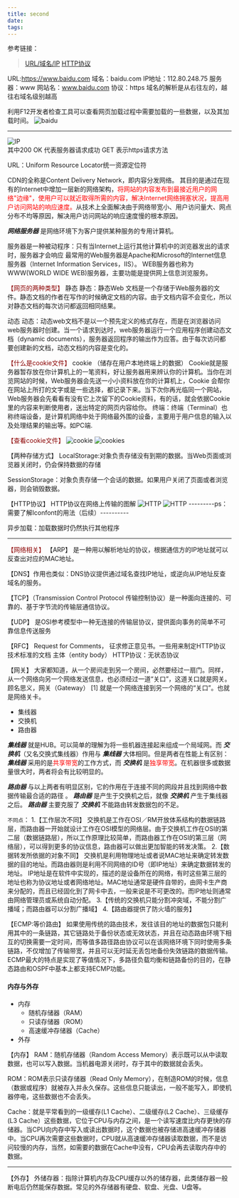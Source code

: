 ```yaml
---
title: second
date: 
tags: 
---
```

参考链接：
>[URL/域名/IP](https://jingyan.baidu.com/article/2c8c281df0afd00008252aa7.html)
[HTTP协议](https://blog.csdn.net/agzhchren/article/details/79173491)



URL:https://www.baidu.com
域名：baidu.com
IP地址：112.80.248.75
服务器：www
网站名：www.baidu.com
协议：https
域名的解析是从右往左的，越往右域名级别越高

利用F12开发者检查工具可以查看网页加载过程中需要加载的一些数据，以及其加载时间。
![baidu](/img/baidu.png)

----

![IP](/img/op.png)
<br />
其中200 OK 代表服务器请求成功
GET 表示https请求方法

URL：Uniform Resource Locator统一资源定位符


CDN的全称是Content Delivery Network，即内容分发网络。
其目的是通过在现有的Internet中增加一层新的网络架构，<font color="red">将网站的内容发布到最接近用户的网络"边缘"，使用户可以就近取得所需的内容，解决Internet网络拥塞状况，提高用户访问网站的响应速度。</font>从技术上全面解决由于网络带宽小、用户访问量大、网点分布不均等原因，解决用户访问网站的响应速度慢的根本原因。



 ***网络服务器*** 是网络环境下为客户提供某种服务的专用计算机。

服务器是一种被动程序：只有当Internet上运行其他计算机中的浏览器发出的请求时，服务器才会响应
最常用的Web服务器是Apache和Microsoft的Internet信息服务器（Internet Information Services，IIS）。
WEB服务器也称为WWW(WORLD WIDE WEB)服务器，主要功能是提供网上信息浏览服务。

<font color="darkred">【网页的两种类型】</font>
静态
静态：静态Web 文档是一个存储于Web服务器的文件。静态文档的作者在写作的时候确定文档的内容。由于文档内容不会变化，所以对静态文档的每次访问都返回相同结果。

动态
动态：动态web文档不是以一个预先定义的格式存在，而是在浏览器访问web服务器时创建。当一个请求到达时，web服务器运行一个应用程序创建动态文档（dynamic documents），服务器返回程序的输出作为应答。由于每次访问都要创建新的文档，动态文档的内容是变化的。


<font color="darkred">【什么是cookie文件】</font>
cookie （储存在用户本地终端上的数据）
Cookie就是服务器暂存放在你计算机上的一笔资料，好让服务器用来辨认你的计算机。当你在浏览网站的时候，Web服务器会先送一小小资料放在你的计算机上，Cookie 会帮你在网站上所打的文字或是一些选择，都记录下来。当下次你再光临同一个网站，Web服务器会先看看有没有它上次留下的Cookie资料，有的话，就会依据Cookie里的内容来判断使用者，送出特定的网页内容给你。 
终端：终端（Terminal）也称终端设备，是计算机网络中处于网络最外围的设备，主要用于用户信息的输入以及处理结果的输出等。如PC端.

<font color="darkred">【查看cookie文件】</font>
![cookie](/img/cookie.png)
![cookies](/img/cookies.png)

【两种存储方式】
LocalStorage:对象负责存储没有到期的数据。当Web页面或浏览器关闭时，仍会保持数据的存储

SessionStorage：对象负责存储一个会话的数据。如果用户关闭了页面或者浏览器，则会销毁数据。

【HTTP协议】
HTTP协议在网络上传输的图解
![HTTP](/img/HTTP.jpg)
![HTTP](/img/HTTP2.jpg)
---------ps：需要了解Iconfont的用法（后续）----------

异步加载：加载数据时仍然执行其他程序

---

<font color="darkred">【网络相关】</font>
【ARP】 是一种用以解析地址的协议，根据通信方的IP地址就可以反查出对应的MAC地址。

【DNS】作用也类似：DNS协议提供通过域名查找IP地址，或逆向从IP地址反查域名的服务。

【TCP】（Transmission Control Protocol 传输控制协议）是一种面向连接的、可靠的、基于字节流的传输层通信协议。

【UDP】 是OSI参考模型中一种无连接的传输层协议，提供面向事务的简单不可靠信息传送服务

【RFC】 Request for Comments， 征求修正意见书。一些用来制定HTTP协议技术标准的文档
主体（entity body）
HTTP协议：无状态协议

【网关】   大家都知道，从一个房间走到另一个房间，必然要经过一扇门。同样，从一个网络向另一个网络发送信息，也必须经过一道“关口”，这道关口就是网关。顾名思义，网关（Gateway） [1]  就是一个网络连接到另一个网络的“关口”。也就是网络关卡。

* 集线器
* 交换机
* 路由器

 ***集线器*** 就是HUB。可以简单的理解为将一些机器连接起来组成一个局域网。而 ***交换机***（又名交换式集线器）作用与 ***集线器*** 大体相同。但是两者在性能上有区别：***集线器*** 采用的是<font color="red">共享带宽</font>的工作方式，而 ***交换机*** 是<font color="red">独享带宽</font>。在机器很多或数据量很大时，两者将会有比较明显的。

 ***路由器*** 与以上两者有明显区别，它的作用在于连接不同的网段并且找到网络中数据传输最合适的路径 。 ***路由器*** 是产生于交换机之后，就像 ***交换机*** 产生于集线器之后。 ***路由器*** 主要克服了 ***交换机*** 不能路由转发数据包的不足。

```不同点```：
1.【工作层次不同】
交换机是工作在OSI／RM开放体系结构的数据链路层，而路由器一开始就设计工作在OSI模型的网络层。由于交换机工作在OSI的第二层（数据链路层），所以工作原理比较简单，而路由器工作在OSI的第三层（网络层），可以得到更多的协议信息，路由器可以做出更加智能的转发决策。
2.【数据转发所依据的对象不同】
交换机是利用物理地址或者说MAC地址来确定转发数据的目的地址。而路由器则是利用不同网络的ID号（即IP地址）来确定数据转发的地址。
IP地址是在软件中实现的，描述的是设备所在的网络，有时这些第三层的地址也称为协议地址或者网络地址。MAC地址通常是硬件自带的，由网卡生产商来分配的，而且已经固化到了网卡中去，一般来说是不可更改的。而IP地址则通常由网络管理员或系统自动分配。
3.【传统的交换机只能分割冲突域，不能分割广播域；而路由器可以分割广播域】
4.【路由器提供了防火墙的服务】

【ECMP:等价路由】
如果使用传统的路由技术，发往该目的地址的数据包只能利用其中的一条链路，其它链路处于备份状态或无效状态，并且在动态路由环境下相互的切换需要一定时间，而等值多路径路由协议可以在该网络环境下同时使用多条链路，不仅增加了传输带宽，并且可以无时延无丢包地备份失效链路的数据传输。
ECMP最大的特点是实现了等值情况下，多路径负载均衡和链路备份的目的，在静态路由和OSPF中基本上都支持ECMP功能。



#### 内存与外存

* 内存
    * 随机存储器（RAM）
    * 只读存储器（ROM）
    * 高速缓冲存储器（Cache）
* 外存


【内存】
RAM：随机存储器（Random Access Memory）表示既可以从中读取数据，也可以写入数据。当机器电源关闭时，存于其中的数据就会丢失。

ROM：ROM表示只读存储器（Read Only Memory），在制造ROM的时候，信息（数据或程序）就被存入并永久保存。这些信息只能读出，一般不能写入，即使机器停电，这些数据也不会丢失。

Cache：就是平常看到的一级缓存(L1 Cache）、二级缓存(L2 Cache）、三级缓存(L3 Cache）这些数据，它位于CPU与内存之间，是一个读写速度比内存更快的存储器。当CPU向内存中写入或读出数据时，这个数据也被存储进高速缓冲存储器中。当CPU再次需要这些数据时，CPU就从高速缓冲存储器读取数据，而不是访问较慢的内存，当然，如需要的数据在Cache中没有，CPU会再去读取内存中的数据。

---

【外存】
外储存器：指除计算机内存及CPU缓存以外的储存器，此类储存器一般断电后仍然能保存数据。常见的外存储器有硬盘、软盘、光盘、U盘等。
